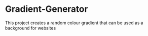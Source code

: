 # Gradient-Generator
This project creates a random colour gradient that can be used as a background for websites
